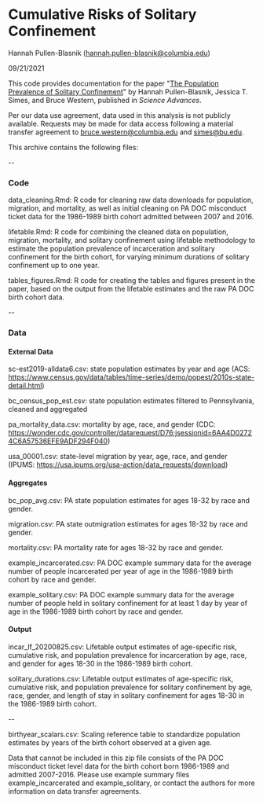 # Cumulative Risks of Solitary Confinement

Hannah Pullen-Blasnik (hannah.pullen-blasnik@columbia.edu)

09/21/2021

This code provides documentation for the paper "[The Population Prevalence of Solitary Confinement](https://www.science.org/doi/10.1126/sciadv.abj1928)" by Hannah Pullen-Blasnik, Jessica T. Simes, and Bruce Western, published in _Science Advances_.

Per our data use agreement, data used in this analysis is not publicly available. Requests may be made for data access following a material transfer agreement to bruce.western@columbia.edu and simes@bu.edu.

This archive contains the following files:

--

### Code

data\_cleaning.Rmd: R code for cleaning raw data downloads for population, migration, and mortality, as well as initial cleaning on PA DOC misconduct ticket data for the 1986-1989 birth cohort admitted between 2007 and 2016. 

lifetable.Rmd: R code for combining the cleaned data on population, migration, mortality, and solitary confinement using lifetable methodology to estimate the population prevalence of incarceration and solitary confinement for the birth cohort, for varying minimum durations of solitary confinement up to one year.

tables\_figures.Rmd: R code for creating the tables and figures present in the paper, based on the output from the lifetable estimates and the raw PA DOC birth cohort data.

--

### Data

#### External Data

sc-est2019-alldata6.csv: state population estimates by year and age (ACS: https://www.census.gov/data/tables/time-series/demo/popest/2010s-state-detail.html)

bc\_census\_pop\_est.csv: state population estimates filtered to Pennsylvania, cleaned and aggregated

pa\_mortality\_data.csv: mortality by age, race, and gender (CDC: https://wonder.cdc.gov/controller/datarequest/D76;jsessionid=6AA4D02724C6A57536EFE9ADF294F040)

usa\_00001.csv: state-level migration by year, age, race, and gender (IPUMS: https://usa.ipums.org/usa-action/data_requests/download)

#### Aggregates

bc\_pop\_avg.csv: PA state population estimates for ages 18-32 by race and gender.

migration.csv: PA state outmigration estimates for ages 18-32 by race and gender.

mortality.csv: PA mortality rate for ages 18-32 by race and gender.

example\_incarcerated.csv: PA DOC example summary data for the average number of people incarcerated per year of age in the 1986-1989 birth cohort by race and gender.

example\_solitary.csv: PA DOC example summary data for the average number of people held in solitary confinement for at least 1 day by year of age in the 1986-1989 birth cohort by race and gender.

#### Output

incar\_lf\_20200825.csv: Lifetable output estimates of age-specific risk, cumulative risk, and population prevalence for incarceration by age, race, and gender for ages 18-30 in the 1986-1989 birth cohort.

solitary\_durations.csv: Lifetable output estimates of age-specific risk, cumulative risk, and population prevalence for solitary confinement by age, race, gender, and length of stay in solitary confinement for ages 18-30 in the 1986-1989 birth cohort.

--

birthyear\_scalars.csv: Scaling reference table to standardize population estimates by years of the birth cohort observed at a given age.


Data that cannot be included in this zip file consists of the PA DOC misconduct ticket level data for the birth cohort born 1986-1989 and admitted 2007-2016. Please use example summary files example\_incarcerated and example\_solitary, or contact the authors for more information on data transfer agreements. 
